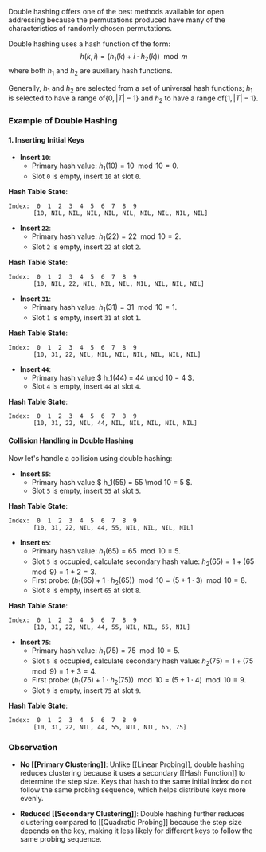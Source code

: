 Double hashing offers one of the best methods available for open addressing because the permutations produced have many of the characteristics of randomly chosen permutations.

Double hashing uses a hash function of the form:
$$h(k, i) = (h_1(k) + i \cdot h_2(k)) \mod m$$
where both $h_1$ and $h_2$ are auxiliary hash functions.

Generally, $h_1$ and $h_2$ are selected from a set of universal hash functions; $h_1$ is selected to have a range of$\{0, |T|-1\}$ and $h_2$ to have a range of$\{1, |T|-1\}$.

### Example of Double Hashing

#### 1. Inserting Initial Keys

- **Insert `10`**:
  - Primary hash value: $h_1(10) = 10 \mod 10 = 0$.
  - Slot `0` is empty, insert `10` at slot `0`.

**Hash Table State**:
```
Index:  0  1  2  3  4  5  6  7  8  9
       [10, NIL, NIL, NIL, NIL, NIL, NIL, NIL, NIL, NIL]
```

- **Insert `22`**:
  - Primary hash value: $h_1(22) = 22 \mod 10 = 2$.
  - Slot `2` is empty, insert `22` at slot `2`.

**Hash Table State**:
```
Index:  0  1  2  3  4  5  6  7  8  9
       [10, NIL, 22, NIL, NIL, NIL, NIL, NIL, NIL, NIL]
```

- **Insert `31`**:
  - Primary hash value: $h_1(31) = 31 \mod 10 = 1$.
  - Slot `1` is empty, insert `31` at slot `1`.

**Hash Table State**:
```
Index:  0  1  2  3  4  5  6  7  8  9
       [10, 31, 22, NIL, NIL, NIL, NIL, NIL, NIL, NIL]
```

- **Insert `44`**:
  - Primary hash value:$ h_1(44) = 44 \mod 10 = 4 $.
  - Slot `4` is empty, insert `44` at slot `4`.

**Hash Table State**:
```
Index:  0  1  2  3  4  5  6  7  8  9
       [10, 31, 22, NIL, 44, NIL, NIL, NIL, NIL, NIL]
```

#### Collision Handling in Double Hashing

Now let's handle a collision using double hashing:

- **Insert `55`**:
  - Primary hash value:$ h_1(55) = 55 \mod 10 = 5 $.
  - Slot `5` is empty, insert `55` at slot `5`.

**Hash Table State**:
```
Index:  0  1  2  3  4  5  6  7  8  9
       [10, 31, 22, NIL, 44, 55, NIL, NIL, NIL, NIL]
```

- **Insert `65`**:
  - Primary hash value: $h_1(65) = 65 \mod 10 = 5$.
  - Slot `5` is occupied, calculate secondary hash value: $h_2(65) = 1 + (65 \mod 9) = 1 + 2 = 3$.
  - First probe: $(h_1(65) + 1 \cdot h_2(65)) \mod 10 = (5 + 1 \cdot 3) \mod 10 = 8$.
  - Slot `8` is empty, insert `65` at slot `8`.

**Hash Table State**:
```
Index:  0  1  2  3  4  5  6  7  8  9
       [10, 31, 22, NIL, 44, 55, NIL, NIL, 65, NIL]
```

- **Insert `75`**:
  - Primary hash value: $h_1(75) = 75 \mod 10 = 5$.
  - Slot `5` is occupied, calculate secondary hash value: $h_2(75) = 1 + (75 \mod 9) = 1 + 3 = 4$.
  - First probe: $(h_1(75) + 1 \cdot h_2(75)) \mod 10 = (5 + 1 \cdot 4) \mod 10 = 9$.
  - Slot `9` is empty, insert `75` at slot `9`.

**Hash Table State**:
```
Index:  0  1  2  3  4  5  6  7  8  9
       [10, 31, 22, NIL, 44, 55, NIL, NIL, 65, 75]
```

### Observation

- **No [[Primary Clustering]]**: Unlike [[Linear Probing]], double hashing reduces clustering because it uses a secondary [[Hash Function]] to determine the step size. Keys that hash to the same initial index do not follow the same probing sequence, which helps distribute keys more evenly.
  
- **Reduced [[Secondary Clustering]]**: Double hashing further reduces clustering compared to [[Quadratic Probing]] because the step size depends on the key, making it less likely for different keys to follow the same probing sequence.
